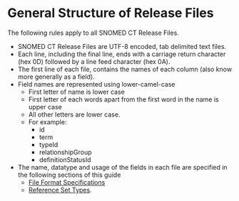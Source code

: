 # General Structure of Release Files

The following rules apply to all SNOMED CT Release Files.

* SNOMED CT Release Files are UTF-8 encoded, tab delimited text files.
* Each line, including the final line, ends with a carriage return character (hex 0D) followed by a line feed character (hex 0A).
* The first line of each file, contains the names of each column (also know more generally as a field).
* Field names are represented using lower-camel-case
  * First letter of name is lower case
  * First letter of each words apart from the first word in the name is upper case
  * All other letters are lower case.
  * For example:
    * id
    * term
    * typeId
    * relationshipGroup
    * definitionStatusId
* The name, datatype and usage of the fields in each file are specified in the following sections of this guide
  * [File Format Specifications](../../component-release-file-specification/4.2-file-format-specifications/)
  * [Reference Set Types](../../reference-set-release-file-specification/5.2-reference-set-types/).
